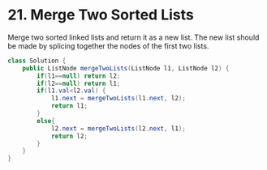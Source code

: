 # 21. Merge Two Sorted Lists

Merge two sorted linked lists and return it as a new list. The new list should be made by splicing together the nodes of the first two lists.

```java
class Solution {
    public ListNode mergeTwoLists(ListNode l1, ListNode l2) {
        if(l1==null) return l2;
        if(l2==null) return l1;
        if(l1.val<l2.val) {
            l1.next = mergeTwoLists(l1.next, l2);
            return l1;
        }
        else{
            l2.next = mergeTwoLists(l2.next, l1);
            return l2;
        }
    }
}
```
